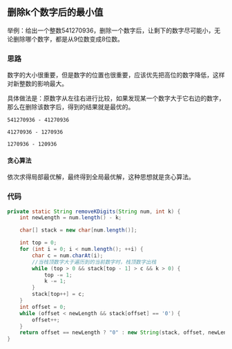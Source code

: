 ## 删除k个数字后的最小值

举例：给出一个整数541270936，删除一个数字后，让剩下的数字尽可能小，无论删除哪个数字，都是从9位数变成8位数。

### 思路

数字的大小很重要，但是数字的位置也很重要，应该优先把高位的数字降低，这样对新整数的影响最大。

具体做法是：原数字从左往右进行比较，如果发现某一个数字大于它右边的数字，那么在删除该数字后，得到的结果就是最优的。

```
541270936 - 41270936

41270936 - 1270936

1270936 - 120936
```

#### 贪心算法

依次求得局部最优解，最终得到全局最优解，这种思想就是贪心算法。

### 代码

```java
private static String removeKDigits(String num, int k) {
    int newLength = num.length() - k;

    char[] stack = new char[num.length()];

    int top = 0;
    for (int i = 0; i < num.length(); ++i) {
        char c = num.charAt(i);
        //当栈顶数字大于遍历到的当前数字时，栈顶数字出栈
        while (top > 0 && stack[top - 1] > c && k > 0) {
            top -= 1;
            k -= 1;
        }
        stack[top++] = c;
    }
    int offset = 0;
    while (offset < newLength && stack[offset] == '0') {
        offset++;
    }
    return offset == newLength ? "0" : new String(stack, offset, newLength - offset);
}
```